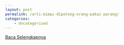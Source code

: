 ```yaml
---
layout: post
permalink: /arti-mimpi-dipotong-orang-pakai-parang/
categories:
    - Uncategorized
---
```


[Baca Selengkapnya](/03)